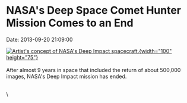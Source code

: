 NASA\'s Deep Space Comet Hunter Mission Comes to an End
=======================================================

Date: 2013-09-20 21:09:00

[![Artist\'s concept of NASA\'s Deep Impact
spacecraft.](http://www.jpl.nasa.gov/images/deepimpact/20130905/epoxi20100625-th.jpg){width="100"
height="75"}](http://www.jpl.nasa.gov/news/news.cfm?release=2013-287&rn=news.xml&rst=3911)\
\
After almost 9 years in space that included the return of about 500,000
images, NASA\'s Deep Impact mission has ended.

\
\
